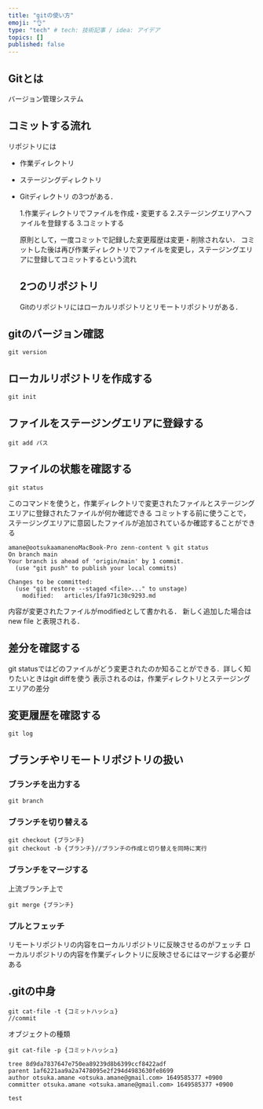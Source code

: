 ```yaml
---
title: "gitの使い方"
emoji: "👌"
type: "tech" # tech: 技術記事 / idea: アイデア
topics: []
published: false
---
```


## Gitとは
バージョン管理システム

## コミットする流れ
リポジトリには
- 作業ディレクトリ
- ステージングディレクトリ
- Gitディレクトリ
  の3つがある．

  1.作業ディレクトリでファイルを作成・変更する
  2.ステージングエリアへファイルを登録する
  3.コミットする

  原則として，一度コミットで記録した変更履歴は変更・削除されない．
  コミットした後は再び作業ディレクトリでファイルを変更し，ステージングエリアに登録してコミットするという流れ

  ## 2つのリポジトリ
  Gitのリポジトリにはローカルリポジトリとリモートリポジトリがある．

## gitのバージョン確認

```
git version
```

## ローカルリポジトリを作成する

```
git init
```

## ファイルをステージングエリアに登録する

```
git add パス
```

## ファイルの状態を確認する

```
git status
```

このコマンドを使うと，作業ディレクトリで変更されたファイルとステージングエリアに登録されたファイルが何か確認できる
コミットする前に使うことで，ステージングエリアに意図したファイルが追加されているか確認することができる

```
amane@ootsukaamanenoMacBook-Pro zenn-content % git status
On branch main
Your branch is ahead of 'origin/main' by 1 commit.
  (use "git push" to publish your local commits)

Changes to be committed:
  (use "git restore --staged <file>..." to unstage)
	modified:   articles/1fa971c30c9293.md
```

内容が変更されたファイルがmodifiedとして書かれる．
新しく追加した場合はnew file と表現される．

## 差分を確認する
git statusではどのファイルがどう変更されたのか知ることができる．詳しく知りたいときはgit diffを使う
表示されるのは，作業ディレクトリとステージングエリアの差分

## 変更履歴を確認する
```
git log
```

## ブランチやリモートリポジトリの扱い

### ブランチを出力する
```
git branch
```

### ブランチを切り替える
```
git checkout {ブランチ}
git checkout -b {ブランチ}//ブランチの作成と切り替えを同時に実行
```



### ブランチをマージする
上流ブランチ上で
```
git merge {ブランチ}
```

### プルとフェッチ
リモートリポジトリの内容をローカルリポジトリに反映させるのがフェッチ
ローカルリポジトリの内容を作業ディレクトリに反映させるにはマージする必要がある

## .gitの中身
```
git cat-file -t {コミットハッシュ}
//commit
```
オブジェクトの種類

```
git cat-file -p {コミットハッシュ}

tree 8d9da7837647e750ea89239d8b6399ccf8422adf
parent 1af6221aa9a2a7478095e2f294d4983630fe8699
author otsuka.amane <otsuka.amane@gmail.com> 1649585377 +0900
committer otsuka.amane <otsuka.amane@gmail.com> 1649585377 +0900

test
```
